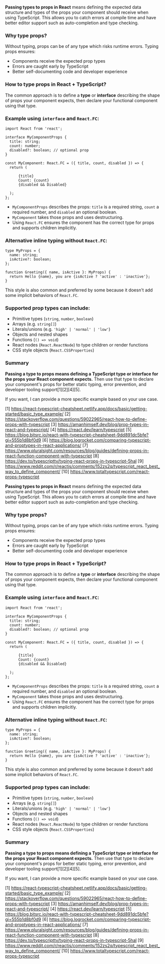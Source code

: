 **Passing types to props in React** means defining the expected data structure and types of the props your component should
receive when using TypeScript. This allows you to catch errors at compile time and have better editor support such as
auto-completion and type checking.

### Why type props?

Without typing, props can be of any type which risks runtime errors. Typing props ensures:

- Components receive the expected prop types
- Errors are caught early by TypeScript
- Better self-documenting code and developer experience

### How to type props in React + TypeScript?

The common approach is to define a **type** or **interface** describing the shape of props your component expects, then
declare your functional component using that type.

### Example using `interface` and `React.FC`:

```tsx
import React from 'react';

interface MyComponentProps {
  title: string;
  count: number;
  disabled?: boolean; // optional prop
}

const MyComponent: React.FC = ({ title, count, disabled }) => {
  return (

      {title}
      Count: {count}
      {disabled && Disabled}

  );
};
```

- `MyComponentProps` describes the props: `title` is a required string, `count` a required number, and `disabled` an optional
  boolean.
- `MyComponent` takes those props and uses destructuring.
- Using `React.FC` ensures the component has the correct type for props and supports children implicitly.

### Alternative inline typing without `React.FC`:

```tsx
type MyProps = {
  name: string;
  isActive?: boolean;
};

function Greeting({ name, isActive }: MyProps) {
  return Hello {name}, you are {isActive ? 'active' : 'inactive'};
}
```

This style is also common and preferred by some because it doesn't add some implicit behaviors of `React.FC`.

### Supported prop types can include:

- Primitive types (`string`, `number`, `boolean`)
- Arrays (e.g. `string[]`)
- Literals/unions (e.g. `'high' | 'normal' | 'low'`)
- Objects and nested shapes
- Functions (`() => void`)
- React nodes (`React.ReactNode`) to type children or render functions
- CSS style objects (`React.CSSProperties`)

### Summary

**Passing a type to props means defining a TypeScript type or interface for the props your React component expects.** Then
use that type to declare your component's props for better static typing, error prevention, and developer tooling
support[1][2][4][5].

If you want, I can provide a more specific example based on your use case.

[1] https://react-typescript-cheatsheet.netlify.app/docs/basic/getting-started/basic_type_example/ [2]
https://stackoverflow.com/questions/59022965/react-how-to-define-props-with-typescript [3]
https://amanhimself.dev/blog/prop-types-in-react-and-typescript/ [4] https://react.dev/learn/typescript [5]
https://blog.bitsrc.io/react-with-typescript-cheatsheet-9dd891dc5bfe?gi=555b1d8bf0d9 [6]
https://blog.logrocket.com/comparing-typescript-and-proptypes-in-react-applications/ [7]
https://www.pluralsight.com/resources/blog/guides/defining-props-in-react-function-component-with-typescript [8]
https://dev.to/typescripttv/typing-react-props-in-typescript-5hal [9]
https://www.reddit.com/r/reactjs/comments/152zs2q/typescript_react_best_way_to_define_component/ [10]
https://www.totaltypescript.com/react-props-typescript

**Passing types to props in React** means defining the expected data structure and types of the props your component should
receive when using TypeScript. This allows you to catch errors at compile time and have better editor support such as
auto-completion and type checking.

### Why type props?

Without typing, props can be of any type which risks runtime errors. Typing props ensures:

- Components receive the expected prop types
- Errors are caught early by TypeScript
- Better self-documenting code and developer experience

### How to type props in React + TypeScript?

The common approach is to define a **type** or **interface** describing the shape of props your component expects, then
declare your functional component using that type.

### Example using `interface` and `React.FC`:

```tsx
import React from 'react';

interface MyComponentProps {
  title: string;
  count: number;
  disabled?: boolean; // optional prop
}

const MyComponent: React.FC = ({ title, count, disabled }) => {
  return (

      {title}
      Count: {count}
      {disabled && Disabled}

  );
};
```

- `MyComponentProps` describes the props: `title` is a required string, `count` a required number, and `disabled` an optional
  boolean.
- `MyComponent` takes those props and uses destructuring.
- Using `React.FC` ensures the component has the correct type for props and supports children implicitly.

### Alternative inline typing without `React.FC`:

```tsx
type MyProps = {
  name: string;
  isActive?: boolean;
};

function Greeting({ name, isActive }: MyProps) {
  return Hello {name}, you are {isActive ? 'active' : 'inactive'};
}
```

This style is also common and preferred by some because it doesn't add some implicit behaviors of `React.FC`.

### Supported prop types can include:

- Primitive types (`string`, `number`, `boolean`)
- Arrays (e.g. `string[]`)
- Literals/unions (e.g. `'high' | 'normal' | 'low'`)
- Objects and nested shapes
- Functions (`() => void`)
- React nodes (`React.ReactNode`) to type children or render functions
- CSS style objects (`React.CSSProperties`)

### Summary

**Passing a type to props means defining a TypeScript type or interface for the props your React component expects.** Then
use that type to declare your component's props for better static typing, error prevention, and developer tooling
support[1][2][4][5].

If you want, I can provide a more specific example based on your use case.

[1] https://react-typescript-cheatsheet.netlify.app/docs/basic/getting-started/basic_type_example/ [2]
https://stackoverflow.com/questions/59022965/react-how-to-define-props-with-typescript [3]
https://amanhimself.dev/blog/prop-types-in-react-and-typescript/ [4] https://react.dev/learn/typescript [5]
https://blog.bitsrc.io/react-with-typescript-cheatsheet-9dd891dc5bfe?gi=555b1d8bf0d9 [6]
https://blog.logrocket.com/comparing-typescript-and-proptypes-in-react-applications/ [7]
https://www.pluralsight.com/resources/blog/guides/defining-props-in-react-function-component-with-typescript [8]
https://dev.to/typescripttv/typing-react-props-in-typescript-5hal [9]
https://www.reddit.com/r/reactjs/comments/152zs2q/typescript_react_best_way_to_define_component/ [10]
https://www.totaltypescript.com/react-props-typescript
